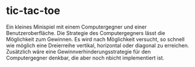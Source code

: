 # tic-tac-toe

Ein kleines Minispiel mit einem Computergegner und einer Benutzeroberfläche. Die Strategie des Computergegners lässt die Möglichkeit zum Gewinnen. Es wird nach Möglichkeit versucht, so schnell wie möglich eine Dreierreihe vertikal, horizontal oder diagonal zu erreichen. Zusätzlich wäre eine Gewinnverhinderungsstrategie für den Computergegner denkbar, die aber noch nbicht implementiert ist.
